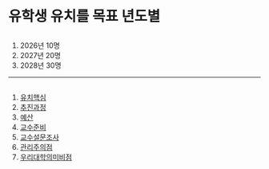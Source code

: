 # 유학생 유치를 목표 년도별
## 
1. 2026년 10명
2. 2027년 20명
3. 2028년 30명
---
##
01. [유치핵심](01.유치핵심.md)
02. [추진과정](02.추진과정.md)
03. [예산](03.예산.md)
04. [교수준비](04.교수준비.md)
05. [교수설문조사](05.교수설문조사.md)
06. [관리주의점](06.관리주의점.md)
07. [우리대학의미비점](07.우리대학의미비점.md)
